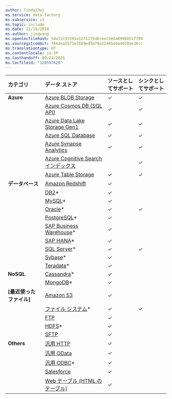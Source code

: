 ```yaml
---
author: linda33wj
ms.service: data-factory
ms.subservice: v1
ms.topic: include
ms.date: 11/19/2018
ms.author: jingwang
ms.openlocfilehash: 5daf2c97591e12f11f5d6ceec502a8996b51f709
ms.sourcegitcommit: f6e2ea5571e35b9ed3a79a22485eba4d20ae36cc
ms.translationtype: HT
ms.contentlocale: ja-JP
ms.lasthandoff: 09/24/2021
ms.locfileid: "128597620"
---
```

| カテゴリ | データ ストア | ソースとしてサポート | シンクとしてサポート |
|:--- |:--- |:--- |:--- |
| **Azure** |[Azure BLOB Storage](../data-factory-azure-blob-connector.md) |✓ |✓ |
| &nbsp; |[Azure Cosmos DB (SQL API)](../data-factory-azure-documentdb-connector.md) |✓ |✓ |
| &nbsp; |[Azure Data Lake Storage Gen1](../data-factory-azure-datalake-connector.md) |✓ |✓ |
| &nbsp; |[Azure SQL Database](../data-factory-azure-sql-connector.md) |✓ |✓ |
| &nbsp; |[Azure Synapse Analytics](../data-factory-azure-sql-data-warehouse-connector.md) |✓ |✓ |
| &nbsp; |[Azure Cognitive Search インデックス](../data-factory-azure-search-connector.md) | |✓ |
| &nbsp; |[Azure Table Storage](../data-factory-azure-table-connector.md) |✓ |✓ |
| **データベース** |[Amazon Redshift](../data-factory-amazon-redshift-connector.md) |✓ | |
| &nbsp; |[DB2](../data-factory-onprem-db2-connector.md)* |✓ | |
| &nbsp; |[MySQL](../data-factory-onprem-mysql-connector.md)* |✓ | |
| &nbsp; |[Oracle](../data-factory-onprem-oracle-connector.md)* |✓ |✓ |
| &nbsp; |[PostgreSQL](../data-factory-onprem-postgresql-connector.md)* |✓ | |
| &nbsp; |[SAP Business Warehouse](../data-factory-sap-business-warehouse-connector.md)* |✓ | |
| &nbsp; |[SAP HANA](../data-factory-sap-hana-connector.md)* |✓ | |
| &nbsp; |[SQL Server](../data-factory-sqlserver-connector.md)* |✓ |✓ |
| &nbsp; |[Sybase](../data-factory-onprem-sybase-connector.md)* |✓ | |
| &nbsp; |[Teradata](../data-factory-onprem-teradata-connector.md)* |✓ | |
| **NoSQL** |[Cassandra](../data-factory-onprem-cassandra-connector.md)* |✓ | |
| &nbsp; |[MongoDB](../data-factory-on-premises-mongodb-connector.md)* |✓ | |
| **[最近使ったファイル]** |[Amazon S3](../data-factory-amazon-simple-storage-service-connector.md) |✓ | |
| &nbsp; |[ファイル システム](../data-factory-onprem-file-system-connector.md)* |✓ |✓ |
| &nbsp; |[FTP](../data-factory-ftp-connector.md) |✓ | |
| &nbsp; |[HDFS](../data-factory-hdfs-connector.md)* |✓ | |
| &nbsp; |[SFTP](../data-factory-sftp-connector.md) |✓ | |
| **Others** |[汎用 HTTP](../data-factory-http-connector.md) |✓ | |
| &nbsp; |[汎用 OData](../data-factory-odata-connector.md) |✓ | |
| &nbsp; |[汎用 ODBC](../data-factory-odbc-connector.md)* |✓ | |
| &nbsp; |[Salesforce](../data-factory-salesforce-connector.md) |✓ | |
| &nbsp; |[Web テーブル (HTML のテーブル)](../data-factory-web-table-connector.md) |✓ | |

